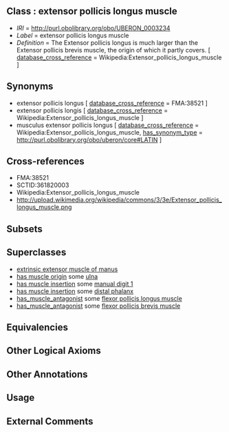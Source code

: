 
## Class : extensor pollicis longus muscle

 * *IRI* = http://purl.obolibrary.org/obo/UBERON_0003234
 * *Label* = extensor pollicis longus muscle
 * *Definition* = The Extensor pollicis longus is much larger than the Extensor pollicis brevis muscle, the origin of which it partly covers. [ [database_cross_reference](../../ef/oboInOwl#hasDbXref.md) = Wikipedia:Extensor_pollicis_longus_muscle ]

## Synonyms

 * extensor pollicis longus [ [database_cross_reference](../../ef/oboInOwl#hasDbXref.md) = FMA:38521 ]
 * extensor pollicis longis [ [database_cross_reference](../../ef/oboInOwl#hasDbXref.md) = Wikipedia:Extensor_pollicis_longus_muscle ]
 * musculus extensor pollicis longus [ [database_cross_reference](../../ef/oboInOwl#hasDbXref.md) = Wikipedia:Extensor_pollicis_longus_muscle, [has_synonym_type](../../pe/oboInOwl#hasSynonymType.md) = http://purl.obolibrary.org/obo/uberon/core#LATIN ]

## Cross-references

 * FMA:38521
 * SCTID:361820003
 * Wikipedia:Extensor_pollicis_longus_muscle
 * http://upload.wikimedia.org/wikipedia/commons/3/3e/Extensor_pollicis_longus_muscle.png

## Subsets


## Superclasses

 * [extrinsic extensor muscle of manus](../../UBERON/24/UBERON_0011024.md)
 * [has muscle origin](../../RO/72/RO_0002372.md) some [ulna](../../UBERON/24/UBERON_0001424.md)
 * [has muscle insertion](../../RO/73/RO_0002373.md) some [manual digit 1](../../UBERON/63/UBERON_0001463.md)
 * [has muscle insertion](../../RO/73/RO_0002373.md) some [distal phalanx](../../UBERON/00/UBERON_0004300.md)
 * [has_muscle_antagonist](../../core#has/st/core#has_muscle_antagonist.md) some [flexor pollicis longus muscle](../../UBERON/46/UBERON_0008446.md)
 * [has_muscle_antagonist](../../core#has/st/core#has_muscle_antagonist.md) some [flexor pollicis brevis muscle](../../UBERON/12/UBERON_0011012.md)

## Equivalencies


## Other Logical Axioms


## Other Annotations


## Usage


## External Comments

